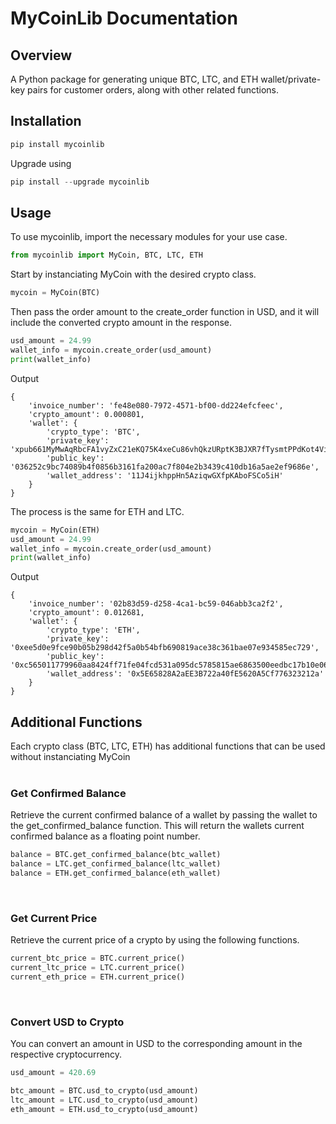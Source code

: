 # MyCoinLib Documentation

## Overview

A Python package for generating unique BTC, LTC, and ETH wallet/private-key pairs for customer orders, along with other related functions.

## Installation
```python
pip install mycoinlib
```
Upgrade using 
```python
pip install --upgrade mycoinlib
```

## Usage

To use mycoinlib, import the necessary modules for your use case.

```python
from mycoinlib import MyCoin, BTC, LTC, ETH
```

Start by instanciating MyCoin with the desired crypto class.

```python
mycoin = MyCoin(BTC)
```
Then pass the order amount to the create_order function in USD, and it will include the converted crypto amount in the response.

```python
usd_amount = 24.99
wallet_info = mycoin.create_order(usd_amount)
print(wallet_info)
```
Output
```
{
    'invoice_number': 'fe48e080-7972-4571-bf00-dd224efcfeec',
    'crypto_amount': 0.000801,
    'wallet': {
        'crypto_type': 'BTC',
        'private_key': 'xpub661MyMwAqRbcFA1vyZxC21eKQ75K4xeCu86vhQkzURptK3BJXR7fTysmtPPdKot4ViHyhiQZ7YfzuaNjN2p31fbHMF7vsJ1ZT1ZucfkySo5',
        'public_key': '036252c9bc74089b4f0856b3161fa200ac7f804e2b3439c410db16a5ae2ef9686e',
        'wallet_address': '11J4ijkhppHn5AziqwGXfpKAboFSCo5iH'
    }
}

```
The process is the same for ETH and LTC.

```python
mycoin = MyCoin(ETH)
usd_amount = 24.99
wallet_info = mycoin.create_order(usd_amount)
print(wallet_info)
```
Output
```
{
    'invoice_number': '02b83d59-d258-4ca1-bc59-046abb3ca2f2',
    'crypto_amount': 0.012681,
    'wallet': {
        'crypto_type': 'ETH',
        'private_key': '0xee5d0e9fce90b05b298d42f5a0b54bfb690819ace38c361bae07e934585ec729',
        'public_key': '0xc565011779960aa8424ff71fe04fcd531a095dc5785815ae6863500eedbc17b10e063e651e8c740272a5b711b36acbd0fee93501a628425eb6f0596918da846f',
        'wallet_address': '0x5E65828A2aEE3B722a40fE5620A5Cf776323212a'
    }
}
```

## Additional Functions

Each crypto class (BTC, LTC, ETH) has additional functions that can be used without instanciating MyCoin
<br></br>

### Get Confirmed Balance 
Retrieve the current confirmed balance of a wallet by passing the wallet to the get_confirmed_balance function. This will return the wallets current confirmed balance as a floating point number.

```python
balance = BTC.get_confirmed_balance(btc_wallet)
balance = LTC.get_confirmed_balance(ltc_wallet)
balance = ETH.get_confirmed_balance(eth_wallet)
```
<br>

### Get Current Price
Retrieve the current price of a crypto by using the following functions.
```python
current_btc_price = BTC.current_price()
current_ltc_price = LTC.current_price()
current_eth_price = ETH.current_price()
```
<br>

### Convert USD to Crypto
You can convert an amount in USD to the corresponding amount in the respective cryptocurrency.

```python
usd_amount = 420.69

btc_amount = BTC.usd_to_crypto(usd_amount)
ltc_amount = LTC.usd_to_crypto(usd_amount)
eth_amount = ETH.usd_to_crypto(usd_amount)
```
